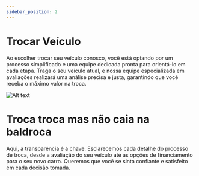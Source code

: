 ```yaml
---
sidebar_position: 2
---
```


# Trocar Veículo

Ao escolher trocar seu veículo conosco, você está optando por um processo simplificado e uma equipe dedicada pronta para orientá-lo em cada etapa. Traga o seu veículo atual, e nossa equipe especializada em avaliações realizará uma análise precisa e justa, garantindo que você receba o máximo valor na troca.

![Alt text](troca.png)

# Troca troca mas não caia na baldroca

Aqui, a transparência é a chave. Esclarecemos cada detalhe do processo de troca, desde a avaliação do seu veículo até as opções de financiamento para o seu novo carro. Queremos que você se sinta confiante e satisfeito em cada decisão tomada.